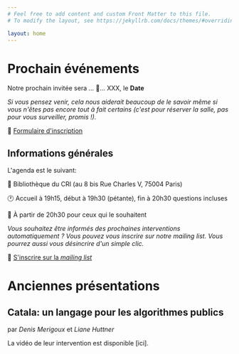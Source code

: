 ```yaml
---
# Feel free to add content and custom Front Matter to this file.
# To modify the layout, see https://jekyllrb.com/docs/themes/#overriding-theme-defaults

layout: home
---
```


# Prochain événements

Notre prochain invitée sera ... 🥁... XXX, le **Date**

*Si vous pensez venir, cela nous aiderait beaucoup de le savoir même si vous n'êtes pas encore tout à fait certains (c'est pour réserver la salle, pas pour vous surveiller, promis !).*

📝 [Formulaire d'inscription](https://forms.gle/puDFQjfxodSyBej88)

## Informations générales 

L'agenda est le suivant:

📍 Bibliothèque du CRI (au 8 bis Rue Charles V, 75004 Paris)

🕐 Accueil à 19h15, début à 19h30 (pétante), fin à 20h30 questions incluses

🍷 À partir de 20h30 pour ceux qui le souhaitent

*Vous souhaitez être informés des prochaines interventions automatiquement ? Vous pouvez vous inscrire sur notre mailing list. Vous pourrez aussi vous désincrire d'un simple clic.*

📝 [S'inscrire sur la *mailing list*](https://forms.gle/FN4UTvceSnc6Zb9K7)

# Anciennes présentations

## Catala: un langage pour les algorithmes publics

par *Denis Merigoux* et *Liane Huttner*

La vidéo de leur intervention est disponible [ici].